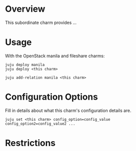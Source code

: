 # Overview

This subordinate charm provides ...


# Usage

With the OpenStack manila and fileshare charms:

    juju deploy manila
    juju deploy <this charm>

    juju add-relation manila <this charm>

# Configuration Options

Fill in details about what this charm's configuration details are.

    juju set <this charm> config_option=config_value config_option2=config_value2 ...


# Restrictions


